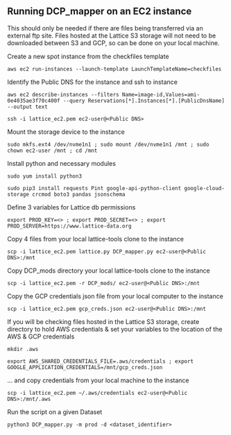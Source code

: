Running DCP_mapper on an EC2 instance
---------------- 
This should only be needed if there are files being transferred via an external ftp site. Files hosted at the Lattice S3 storage will not need to be downloaded between S3 and GCP, so can be done on your local machine.
 
Create a new spot instance from the checkfiles template
```
aws ec2 run-instances --launch-template LaunchTemplateName=checkfiles
```
Identify the Public DNS for the instance and ssh to instance
```
aws ec2 describe-instances --filters Name=image-id,Values=ami-0e4035ae3f70c400f --query Reservations[*].Instances[*].[PublicDnsName] --output text
```
```
ssh -i lattice_ec2.pem ec2-user@<Public DNS>
```
Mount the storage device to the instance
```
sudo mkfs.ext4 /dev/nvme1n1 ; sudo mount /dev/nvme1n1 /mnt ; sudo chown ec2-user /mnt ; cd /mnt
```
Install python and necessary modules
```
sudo yum install python3
```
```
sudo pip3 install requests Pint google-api-python-client google-cloud-storage crcmod boto3 pandas jsonschema
```
Define 3 variables for Lattice db permissions
```
export PROD_KEY=<> ; export PROD_SECRET=<> ; export PROD_SERVER=https://www.lattice-data.org
```
Copy 4 files from your local lattice-tools clone to the instance
```
scp -i lattice_ec2.pem lattice.py DCP_mapper.py ec2-user@<Public DNS>:/mnt
```
Copy DCP_mods directory your local lattice-tools clone to the instance
```
scp -i lattice_ec2.pem -r DCP_mods/ ec2-user@<Public DNS>:/mnt
```

Copy the GCP credentials json file from your local computer to the instance
```
scp -i lattice_ec2.pem gcp_creds.json ec2-user@<Public DNS>:/mnt
```
If you will be checking files hosted in the Lattice S3 storage, create directory to hold AWS credentials & set your variables to the location of the AWS & GCP credentials
```
mkdir .aws
```
```
export AWS_SHARED_CREDENTIALS_FILE=.aws/credentials ; export GOOGLE_APPLICATION_CREDENTIALS=/mnt/gcp_creds.json
```
... and copy credentials from your local machine to the instance
```
scp -i lattice_ec2.pem ~/.aws/credentials ec2-user@<Public DNS>:/mnt/.aws
```
Run the script on a given Dataset
```
python3 DCP_mapper.py -m prod -d <dataset_identifier>
```
